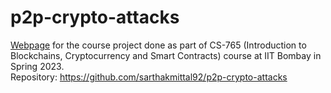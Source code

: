 # p2p-crypto-attacks

[Webpage](https://sarthakmittal92.github.io/projects/spr23/p2p-crypto-attacks/) for the course project done as part of CS-765 (Introduction to Blockchains, Cryptocurrency and Smart Contracts) course at IIT Bombay in Spring 2023.  
Repository: https://github.com/sarthakmittal92/p2p-crypto-attacks